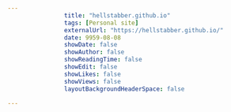 ---
                title: "hellstabber.github.io"
                tags: [Personal site]
                externalUrl: "https://hellstabber.github.io/"
                date: 9959-08-08
                showDate: false
                showAuthor: false
                showReadingTime: false
                showEdit: false
                showLikes: false
                showViews: false
                layoutBackgroundHeaderSpace: false
                ---

